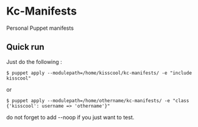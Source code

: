 Kc-Manifests
============

Personal Puppet manifests

Quick run
---------

Just do the following :

	$ puppet apply --modulepath=/home/kisscool/kc-manifests/ -e "include kisscool"

or

	$ puppet apply --modulepath=/home/othername/kc-manifests/ -e "class {'kisscool': username => 'othername'}"

do not forget to add --noop if you just want to test.
